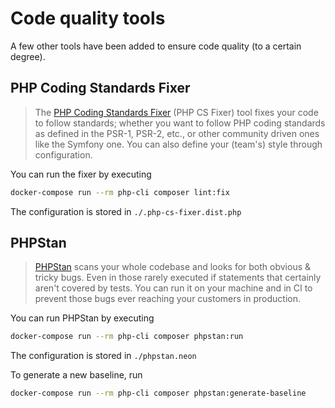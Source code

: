 # Code quality tools

A few other tools have been added to ensure code quality (to a certain degree).

## PHP Coding Standards Fixer

> The [PHP Coding Standards Fixer](https://github.com/PHP-CS-Fixer/PHP-CS-Fixer) (PHP CS Fixer) tool fixes your code to follow standards; 
> whether you want to follow PHP coding standards as defined in the PSR-1, PSR-2, etc., 
> or other community driven ones like the Symfony one. You can also define your (team's) style through configuration.

You can run the fixer by executing

```bash
docker-compose run --rm php-cli composer lint:fix
```

The configuration is stored in `./.php-cs-fixer.dist.php`

## PHPStan

> [PHPStan](https://phpstan.org/) scans your whole codebase and looks for both obvious & tricky bugs. Even in those rarely 
> executed if statements that certainly aren't covered by tests. You can run it on your machine and in 
> CI to prevent those bugs ever reaching your customers in production.

You can run PHPStan by executing

```bash
docker-compose run --rm php-cli composer phpstan:run
```

The configuration is stored in `./phpstan.neon`

To generate a new baseline, run

```bash
docker-compose run --rm php-cli composer phpstan:generate-baseline
```